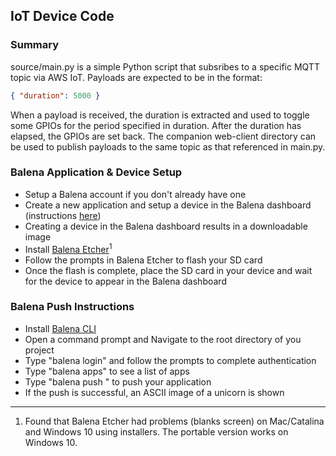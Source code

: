 ## IoT Device Code

### Summary
source/main.py is a simple Python script that subsribes to a specific MQTT topic via AWS IoT. Payloads are expected to be in the format:
```json
{ "duration": 5000 }
```
When a payload is received, the duration is extracted and used to toggle some GPIOs for the period specified in duration. After the duration has elapsed, the GPIOs are set back. The companion web-client directory can be used to publish payloads to the same topic as that referenced in main.py.

### Balena Application & Device Setup
+ Setup a Balena account if you don't already have one
+ Create a new application and setup a device in the Balena dashboard (instructions [here](https://www.balena.io/docs/learn/getting-started/raspberrypi3/python/))
+ Creating a device in the Balena dashboard results in a downloadable image
+ Install [Balena Etcher](https://www.balena.io/etcher/)<sup>1</sup>
+ Follow the prompts in Balena Etcher to flash your SD card
+ Once the flash is complete, place the SD card in your device and wait for the device to appear in the Balena dashboard


### Balena Push Instructions
+ Install [Balena CLI](https://github.com/balena-io/balena-cli/blob/master/INSTALL.md)
+ Open a command prompt and Navigate to the root directory of you project
+ Type "balena login" and follow the prompts to complete authentication
+ Type "balena apps" to see a list of apps
+ Type "balena push <app name>" to push your application
+ If the push is successful, an ASCII image of a unicorn is shown


-----
1. Found that Balena Etcher had problems (blanks screen) on Mac/Catalina and Windows 10 using installers. The portable version works on Windows 10.

